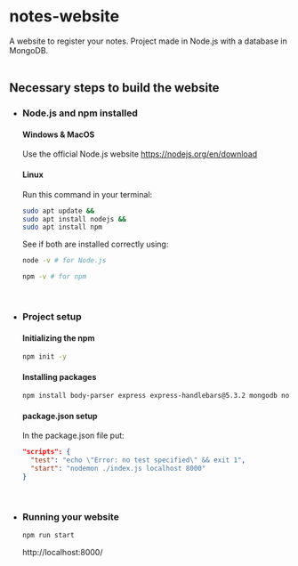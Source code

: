 # notes-website

A website to register your notes. Project made in Node.js with a database in MongoDB.
<br><br>
## Necessary steps to build the website
- ### Node.js and npm installed
  
  #### Windows & MacOS
  Use the official Node.js website
  https://nodejs.org/en/download
  
  #### Linux
  Run this command in your terminal:
  ~~~sh
  sudo apt update &&
  sudo apt install nodejs &&
  sudo apt install npm
  ~~~

  See if both are installed correctly using:
  ~~~sh
  node -v # for Node.js
  ~~~
  ~~~sh
  npm -v # for npm
  ~~~
<br> 

- ### Project setup
  
  #### Initializing the npm
  ~~~sh
  npm init -y
  ~~~
  
  #### Installing packages
  ~~~sh
  npm install body-parser express express-handlebars@5.3.2 mongodb nodemon
  ~~~
  
  #### package.json setup
  In the package.json file put:
  ~~~json
  "scripts": {
    "test": "echo \"Error: no test specified\" && exit 1",
    "start": "nodemon ./index.js localhost 8000"
  }
  ~~~
<br>
  
- ### Running your website
  ~~~sh
  npm run start
  ~~~
  http://localhost:8000/
